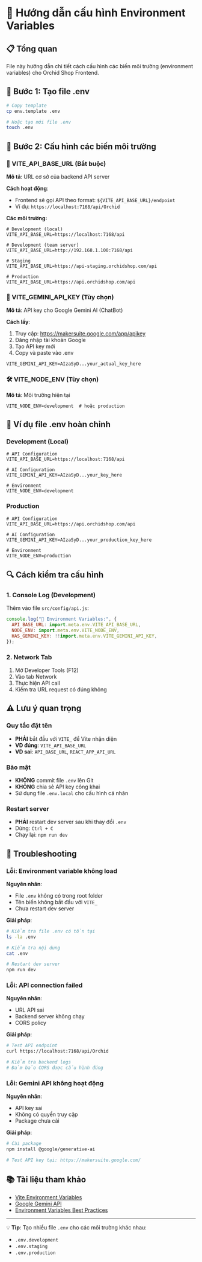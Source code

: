# 🔧 Hướng dẫn cấu hình Environment Variables

## 📋 Tổng quan

File này hướng dẫn chi tiết cách cấu hình các biến môi trường (environment variables) cho Orchid Shop Frontend.

## 🚀 Bước 1: Tạo file .env

```bash
# Copy template
cp env.template .env

# Hoặc tạo mới file .env
touch .env
```

## 📝 Bước 2: Cấu hình các biến môi trường

### 🔗 VITE_API_BASE_URL (Bắt buộc)

**Mô tả**: URL cơ sở của backend API server

**Cách hoạt động**:

- Frontend sẽ gọi API theo format: `${VITE_API_BASE_URL}/endpoint`
- Ví dụ: `https://localhost:7168/api/Orchid`

**Các môi trường:**

```env
# Development (local)
VITE_API_BASE_URL=https://localhost:7168/api

# Development (team server)
VITE_API_BASE_URL=http://192.168.1.100:7168/api

# Staging
VITE_API_BASE_URL=https://api-staging.orchidshop.com/api

# Production
VITE_API_BASE_URL=https://api.orchidshop.com/api
```

### 🤖 VITE_GEMINI_API_KEY (Tùy chọn)

**Mô tả**: API key cho Google Gemini AI (ChatBot)

**Cách lấy**:

1. Truy cập: https://makersuite.google.com/app/apikey
2. Đăng nhập tài khoản Google
3. Tạo API key mới
4. Copy và paste vào .env

```env
VITE_GEMINI_API_KEY=AIzaSyD...your_actual_key_here
```

### 🛠️ VITE_NODE_ENV (Tùy chọn)

**Mô tả**: Môi trường hiện tại

```env
VITE_NODE_ENV=development  # hoặc production
```

## 📁 Ví dụ file .env hoàn chỉnh

### Development (Local)

```env
# API Configuration
VITE_API_BASE_URL=https://localhost:7168/api

# AI Configuration
VITE_GEMINI_API_KEY=AIzaSyD...your_key_here

# Environment
VITE_NODE_ENV=development
```

### Production

```env
# API Configuration
VITE_API_BASE_URL=https://api.orchidshop.com/api

# AI Configuration
VITE_GEMINI_API_KEY=AIzaSyD...your_production_key_here

# Environment
VITE_NODE_ENV=production
```

## 🔍 Cách kiểm tra cấu hình

### 1. Console Log (Development)

Thêm vào file `src/config/api.js`:

```javascript
console.log("🔧 Environment Variables:", {
  API_BASE_URL: import.meta.env.VITE_API_BASE_URL,
  NODE_ENV: import.meta.env.VITE_NODE_ENV,
  HAS_GEMINI_KEY: !!import.meta.env.VITE_GEMINI_API_KEY,
});
```

### 2. Network Tab

1. Mở Developer Tools (F12)
2. Vào tab Network
3. Thực hiện API call
4. Kiểm tra URL request có đúng không

## ⚠️ Lưu ý quan trọng

### Quy tắc đặt tên

- **PHẢI** bắt đầu với `VITE_` để Vite nhận diện
- **VD đúng**: `VITE_API_BASE_URL`
- **VD sai**: `API_BASE_URL`, `REACT_APP_API_URL`

### Bảo mật

- **KHÔNG** commit file `.env` lên Git
- **KHÔNG** chia sẻ API key công khai
- Sử dụng file `.env.local` cho cấu hình cá nhân

### Restart server

- **PHẢI** restart dev server sau khi thay đổi `.env`
- Dừng: `Ctrl + C`
- Chạy lại: `npm run dev`

## 🐛 Troubleshooting

### Lỗi: Environment variable không load

**Nguyên nhân**:

- File `.env` không có trong root folder
- Tên biến không bắt đầu với `VITE_`
- Chưa restart dev server

**Giải pháp**:

```bash
# Kiểm tra file .env có tồn tại
ls -la .env

# Kiểm tra nội dung
cat .env

# Restart dev server
npm run dev
```

### Lỗi: API connection failed

**Nguyên nhân**:

- URL API sai
- Backend server không chạy
- CORS policy

**Giải pháp**:

```bash
# Test API endpoint
curl https://localhost:7168/api/Orchid

# Kiểm tra backend logs
# Đảm bảo CORS được cấu hình đúng
```

### Lỗi: Gemini API không hoạt động

**Nguyên nhân**:

- API key sai
- Không có quyền truy cập
- Package chưa cài

**Giải pháp**:

```bash
# Cài package
npm install @google/generative-ai

# Test API key tại: https://makersuite.google.com/
```

## 📚 Tài liệu tham khảo

- [Vite Environment Variables](https://vitejs.dev/guide/env-and-mode.html)
- [Google Gemini API](https://ai.google.dev/docs)
- [Environment Variables Best Practices](https://12factor.net/config)

---

💡 **Tip**: Tạo nhiều file `.env` cho các môi trường khác nhau:

- `.env.development`
- `.env.staging`
- `.env.production`
